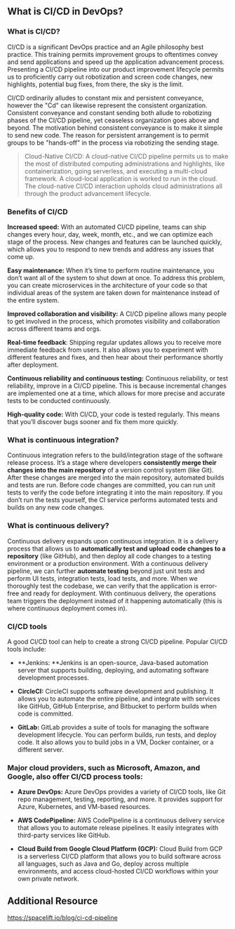 ## What is CI/CD in DevOps?

### What is CI/CD?

CI/CD is a significant DevOps practice and an Agile philosophy best practice. This training permits improvement groups to oftentimes convey and send applications and speed up the application advancement process. Presenting a CI/CD pipeline into our product improvement lifecycle permits us to proficiently carry out robotization and screen code changes, new highlights, potential bug fixes, from there, the sky is the limit.

CI/CD ordinarily alludes to constant mix and persistent conveyance, however the "Cd" can likewise represent the consistent organization. Consistent conveyance and constant sending both allude to robotizing phases of the CI/CD pipeline, yet ceaseless organization goes above and beyond. The motivation behind consistent conveyance is to make it simple to send new code. The reason for persistent arrangement is to permit groups to be "hands-off" in the process via robotizing the sending stage.


> Cloud-Native CI/CD: A cloud-native CI/CD pipeline permits us to make the most of distributed computing administrations and highlights, like containerization, going serverless, and executing a multi-cloud framework. A cloud-local application is worked to run in the cloud. The cloud-native CI/CD interaction upholds cloud administrations all through the product advancement lifecycle.

### Benefits of CI/CD

**Increased speed:** With an automated CI/CD pipeline, teams can ship changes every hour, day, week, month, etc., and we can optimize each stage of the process. New changes and features can be launched quickly, which allows you to respond to new trends and address any issues that come up.

**Easy maintenance:** When it’s time to perform routine maintenance, you don’t want all of the system to shut down at once. To address this problem, you can create microservices in the architecture of your code so that individual areas of the system are taken down for maintenance instead of the entire system.

**Improved collaboration and visibility:** A CI/CD pipeline allows many people to get involved in the process, which promotes visibility and collaboration across different teams and orgs.

**Real-time feedback**: Shipping regular updates allows you to receive more immediate feedback from users. It also allows you to experiment with different features and fixes, and then hear about their performance shortly after deployment.


**Continuous reliability and continuous testing:** Continuous reliability, or test reliability, improve in a CI/CD pipeline. This is because incremental changes are implemented one at a time, which allows for more precise and accurate tests to be conducted continuously.

**High-quality code:** With CI/CD, your code is tested regularly. This means that you’ll discover bugs sooner and fix them more quickly.

### What is continuous integration?

Continuous integration refers to the build/integration stage of the software release process. It’s a stage where developers **consistently merge their changes into the main repository** of a version control system (like Git). After these changes are merged into the main repository, automated builds and tests are run. Before code changes are committed, you can run unit tests to verify the code before integrating it into the main repository. If you don’t run the tests yourself, the CI service performs automated tests and builds on any new code changes.

### What is continuous delivery?

Continuous delivery expands upon continuous integration. It is a delivery process that allows us to **automatically test and upload code changes to a repository** (like GitHub), and then deploy all code changes to a testing environment or a production environment. With a continuous delivery pipeline, we can further **automate testing** beyond just unit tests and perform UI tests, integration tests, load tests, and more. When we thoroughly test the codebase, we can verify that the application is error-free and ready for deployment. With continuous delivery, the operations team triggers the deployment instead of it happening automatically (this is where continuous deployment comes in).

### CI/CD tools
A good CI/CD tool can help to create a strong CI/CD pipeline. Popular CI/CD tools include:

- **Jenkins: **Jenkins is an open-source, Java-based automation server that supports building, deploying, and automating software development processes.

- **CircleCI:** CircleCI supports software development and publishing. It allows you to automate the entire pipeline, and integrate with services like GitHub, GitHub Enterprise, and Bitbucket to perform builds when code is committed.

- **GitLab:** GitLab provides a suite of tools for managing the software development lifecycle. You can perform builds, run tests, and deploy code. It also allows you to build jobs in a VM, Docker container, or a different server.

### Major cloud providers, such as Microsoft, Amazon, and Google, also offer CI/CD process tools:

- **Azure DevOps:** Azure DevOps provides a variety of CI/CD tools, like Git repo management, testing, reporting, and more. It provides support for Azure, Kubernetes, and VM-based resources.

- **AWS CodePipeline:** AWS CodePipeline is a continuous delivery service that allows you to automate release pipelines. It easily integrates with third-party services like GitHub.

- **Cloud Build from Google Cloud Platform (GCP):** Cloud Build from GCP is a serverless CI/CD platform that allows you to build software across all languages, such as Java and Go, deploy across multiple environments, and access cloud-hosted CI/CD workflows within your own private network.

## Additional Resource
https://spacelift.io/blog/ci-cd-pipeline




